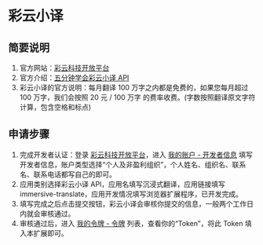 # 彩云小译

## 简要说明

1. 官方网站：[彩云科技开放平台](https://dashboard.caiyunapp.com/)
2. 官方介绍：[五分钟学会彩云小译 API](https://docs.caiyunapp.com/blog/2018/09/03/lingocloud-api/)
3. 彩云小译的官方说明：每月翻译 100 万字之内都是免费的，如果您每月超过 100 万字，我们会按照 20 元 / 100 万字 的费率收费。(字数按照翻译原文字符计算，包含空格和标点)

## 申请步骤

1. 完成开发者认证：登录 [彩云科技开放平台](https://dashboard.caiyunapp.com/)，进入 [我的账户 - 开发者信息](https://dashboard.caiyunapp.com/user/user/info/) 填写开发者信息，账户类型选择“个人及非盈利组织”，个人姓名、组织名、联系名、联系电话都写自己的即可。
2. 应用类别选择彩云小译 API，应用名填写沉浸式翻译，应用链接填写 immersive-translate，应用开发情况填写浏览器扩展程序，已开发完成。
3. 填写完成之后点击提交按钮，彩云小译会审核你提交的信息，一般两个工作日内就会审核通过。
4. 审核通过后，进入 [我的令牌 - 令牌](https://dashboard.caiyunapp.com/v1/token/) 列表，查看你的“Token”，将此 Token 填入本扩展即可。
